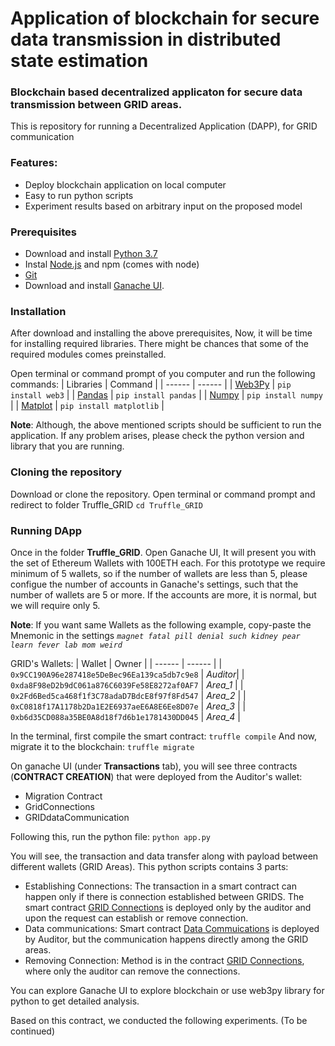 # Application of blockchain for secure data transmission in distributed state estimation
### Blockchain based decentralized applicaton for secure data transmission between GRID areas.

This is repository for running a Decentralized Application (DAPP), for GRID communication

### Features:

- Deploy blockchain application on local computer
- Easy to run python scripts
- Experiment results based on arbitrary input on the proposed model

### Prerequisites
- Download and install [Python 3.7](https://www.python.org/downloads/)
- Instal [Node.js](https://nodejs.org/en/download/) and npm (comes with node)
- [Git](https://git-scm.com/downloads)
- Download and install [Ganache UI](https://www.trufflesuite.com/ganache).

### Installation
After download and installing the above prerequisites, Now, it will be time for installing required libraries. There might be chances that some of the required modules comes preinstalled.

Open terminal or command prompt of you computer and run the following commands:
| Libraries | Command |
| ------ | ------ |
| [Web3Py](https://web3py.readthedocs.io/en/stable/quickstart.html#installation) | `pip install web3` |
| [Pandas](https://pandas.pydata.org/pandas-docs/stable/getting_started/install.html) | `pip install pandas` |
| [Numpy](https://numpy.org/install/) | `pip install numpy` |
| [Matplot](https://matplotlib.org/stable/users/installing.html) | `pip install matplotlib` |

**Note**: Although, the above mentioned scripts should be sufficient to run the application. If any problem arises, please check the python version and library that you are running.

### Cloning the repository
Download or clone the repository. Open terminal or command prompt and redirect to folder Truffle_GRID
`cd Truffle_GRID`

### Running DApp

Once in the folder **Truffle_GRID**.
Open Ganache UI, It will present you with the set of Ethereum Wallets with 100ETH each. For this prototype we require minimum of 5 wallets, so if the number of wallets are less than 5, please configue the number of accounts in Ganache's settings, such that the number of wallets are 5 or more. If the accounts are more, it is normal, but we will require only 5.

**Note**: If you want same Wallets as the following example, copy-paste the Mnemonic in the settings
*`magnet fatal pill denial such kidney pear learn fever lab mom weird`*

GRID's Wallets:
| Wallet | Owner |
| ------ | ------ |
| `0x9CC190A96e287418e5DeBec96Ea139ca5db7c9e8` | *Auditor*|
| `0xda8F98eD2b9dC061a876C6039Fe58E8272af0AF7` | *Area_1* |
| `0x2Fd6Bed5ca468f1f3C78adaD7BdcE8f97f8Fd547` | *Area_2* |
| `0xC0818f17A1178b2Da1E2E6937aeE6A8E6Ee8D07e` | *Area_3* |
| `0xb6d35CD088a35BE0A8d18f7d6b1e1781430DD045` | *Area_4* |

In the terminal, first compile the smart contract:
`truffle compile`
And now, migrate it to the blockchain:
`truffle migrate`

On ganache UI (under **Transactions** tab), you will see three contracts (**CONTRACT CREATION**) that were deployed from the Auditor's wallet:
- Migration Contract
- GridConnections
- GRIDdataCommunication

Following this, run the python file:
`python app.py`

You will see, the transaction and data transfer along with payload between different wallets (GRID Areas). This python scripts contains 3 parts:
- Establishing Connections: The transaction in a smart contract can happen only if there is connection established between GRIDS. The smart contract [GRID Connections](https://github.com/yashmadhwal/secureDataTransmission/blob/main/Truffle_GRID/contracts/GridConnections.sol) is deployed only by the auditor and upon the request can establish or remove connection.
- Data communications: Smart contract [Data Commuications](https://github.com/yashmadhwal/secureDataTransmission/blob/main/Truffle_GRID/contracts/GRIDdataCommunication.sol) is deployed by Auditor, but the communication happens directly among the GRID areas.
- Removing Connection: Method is in the contract [GRID Connections](https://github.com/yashmadhwal/secureDataTransmission/blob/main/Truffle_GRID/contracts/GridConnections.sol), where only the auditor can remove the connections.

You can explore Ganache UI to explore blockchain or use web3py library for python to get detailed analysis.

Based on this contract, we conducted the following experiments. (To be continued)

